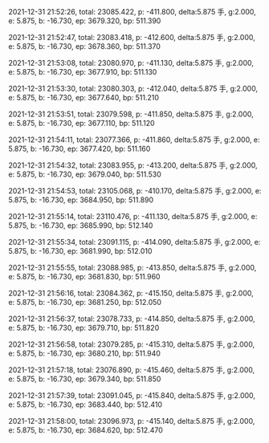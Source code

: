 2021-12-31 21:52:26, total: 23085.422, p: -411.800, delta:5.875 手, g:2.000, e: 5.875, b: -16.730, ep: 3679.320, bp: 511.390

2021-12-31 21:52:47, total: 23083.418, p: -412.600, delta:5.875 手, g:2.000, e: 5.875, b: -16.730, ep: 3678.360, bp: 511.370

2021-12-31 21:53:08, total: 23080.970, p: -411.130, delta:5.875 手, g:2.000, e: 5.875, b: -16.730, ep: 3677.910, bp: 511.130

2021-12-31 21:53:30, total: 23080.303, p: -412.040, delta:5.875 手, g:2.000, e: 5.875, b: -16.730, ep: 3677.640, bp: 511.210

2021-12-31 21:53:51, total: 23079.598, p: -411.850, delta:5.875 手, g:2.000, e: 5.875, b: -16.730, ep: 3677.110, bp: 511.120

2021-12-31 21:54:11, total: 23077.366, p: -411.860, delta:5.875 手, g:2.000, e: 5.875, b: -16.730, ep: 3677.420, bp: 511.160

2021-12-31 21:54:32, total: 23083.955, p: -413.200, delta:5.875 手, g:2.000, e: 5.875, b: -16.730, ep: 3679.040, bp: 511.530

2021-12-31 21:54:53, total: 23105.068, p: -410.170, delta:5.875 手, g:2.000, e: 5.875, b: -16.730, ep: 3684.950, bp: 511.890

2021-12-31 21:55:14, total: 23110.476, p: -411.130, delta:5.875 手, g:2.000, e: 5.875, b: -16.730, ep: 3685.990, bp: 512.140

2021-12-31 21:55:34, total: 23091.115, p: -414.090, delta:5.875 手, g:2.000, e: 5.875, b: -16.730, ep: 3681.990, bp: 512.010

2021-12-31 21:55:55, total: 23088.985, p: -413.850, delta:5.875 手, g:2.000, e: 5.875, b: -16.730, ep: 3681.830, bp: 511.960

2021-12-31 21:56:16, total: 23084.362, p: -415.150, delta:5.875 手, g:2.000, e: 5.875, b: -16.730, ep: 3681.250, bp: 512.050

2021-12-31 21:56:37, total: 23078.733, p: -414.850, delta:5.875 手, g:2.000, e: 5.875, b: -16.730, ep: 3679.710, bp: 511.820

2021-12-31 21:56:58, total: 23079.285, p: -415.310, delta:5.875 手, g:2.000, e: 5.875, b: -16.730, ep: 3680.210, bp: 511.940

2021-12-31 21:57:18, total: 23076.890, p: -415.460, delta:5.875 手, g:2.000, e: 5.875, b: -16.730, ep: 3679.340, bp: 511.850

2021-12-31 21:57:39, total: 23091.045, p: -415.840, delta:5.875 手, g:2.000, e: 5.875, b: -16.730, ep: 3683.440, bp: 512.410

2021-12-31 21:58:00, total: 23096.973, p: -415.140, delta:5.875 手, g:2.000, e: 5.875, b: -16.730, ep: 3684.620, bp: 512.470